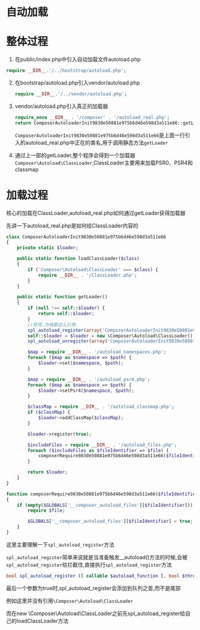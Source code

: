 # 自动加载

# 整体过程

1. 在public/index.php中引入自动加载文件autoload.php

  ```php
  require __DIR__.'/../bootstrap/autoload.php';
  ```
2. 在bootstrap/autoload.php引入vendor/autoload.php

   ```php
   require __DIR__.'/../vendor/autoload.php';
   ```
3. vendor/autoload.php引入真正的加载器

    ```php
    require_once __DIR__ . '/composer' . '/autoload_real.php';
    return ComposerAutoloaderInit9830e50881e975b6d46e598d3a511e66::getLoader();
    ```
    
    `ComposerAutoloaderInit9830e50881e975b6d46e598d3a511e66`是上面一行引入的autoload_real.php中正在的类名,用于调用静态方法`getLoader`
    
4. 通过上一部的getLoader,整个程序会得到一个加载器`Composer\Autoload\ClassLoader`,ClassLoader主要用来加载PSR0、PSR4和classmap

# 加载过程

核心的加载在ClassLoader,autoload_real.php如何通过getLoader获得加载器

先讲一下autoload_real.php是如何给ClassLoader内容的

```php
class ComposerAutoloaderInit9830e50881e975b6d46e598d3a511e66
{
    private static $loader;

    public static function loadClassLoader($class)
    {
        if ('Composer\Autoload\ClassLoader' === $class) {
            require __DIR__ . '/ClassLoader.php';
        }
    }

    public static function getLoader()
    {
        if (null !== self::$loader) {
            return self::$loader;
        }
        //奇怪.为啥要这么引用.
        spl_autoload_register(array('ComposerAutoloaderInit9830e50881e975b6d46e598d3a511e66', 'loadClassLoader'), true, true);
        self::$loader = $loader = new \Composer\Autoload\ClassLoader();
        spl_autoload_unregister(array('ComposerAutoloaderInit9830e50881e975b6d46e598d3a511e66', 'loadClassLoader'));

        $map = require __DIR__ . '/autoload_namespaces.php';
        foreach ($map as $namespace => $path) {
            $loader->set($namespace, $path);
        }

        $map = require __DIR__ . '/autoload_psr4.php';
        foreach ($map as $namespace => $path) {
            $loader->setPsr4($namespace, $path);
        }

        $classMap = require __DIR__ . '/autoload_classmap.php';
        if ($classMap) {
            $loader->addClassMap($classMap);
        }

        $loader->register(true);

        $includeFiles = require __DIR__ . '/autoload_files.php';
        foreach ($includeFiles as $fileIdentifier => $file) {
            composerRequire9830e50881e975b6d46e598d3a511e66($fileIdentifier, $file);
        }

        return $loader;
    }
}

function composerRequire9830e50881e975b6d46e598d3a511e66($fileIdentifier, $file)
{
    if (empty($GLOBALS['__composer_autoload_files'][$fileIdentifier])) {
        require $file;

        $GLOBALS['__composer_autoload_files'][$fileIdentifier] = true;
    }
}

```

这里主要理解一下`spl_autoload_register`方法

`spl_autoload_register`简单来说就是当准备触发__autoload()方法的时候,会被`spl_autoload_register`给拦截住,直接执行`spl_autoload_register`方法

```php
bool spl_autoload_register ([ callable $autoload_function [, bool $throw = true [, bool $prepend = false ]]] )
```

最后一个参数为true时,spl_autoload_register会添加到队列之首,而不是尾部

例如这里并没有引用`\Composer\Autoload\ClassLoader`

而在new \Composer\Autoload\ClassLoader之前先spl_autoload_register给自己的loadClassLoader方法

